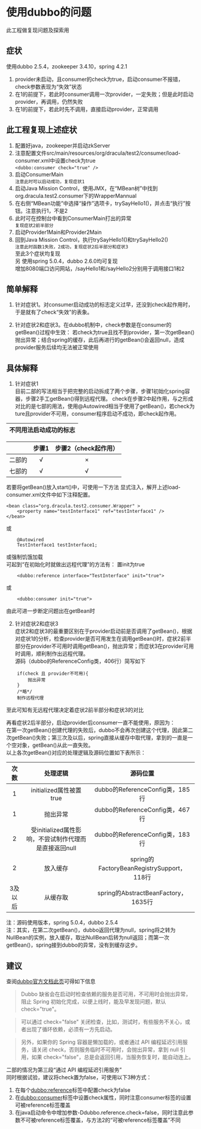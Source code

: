 # 使用dubbo的问题

此工程做复现问题及探索用

## 症状

使用dubbo 2.5.4，zookeeper 3.4.10，spring 4.2.1
1. provider未启动，且consumer的check为true，启动consumer不报错，check参数表现为“失效”状态
1. 在1的前提下，若此时consumer调用一次provider，一定失败；但是此时启动provider，再调用，仍然失败
1. 在1的前提下，若此时先不调用，直接启动provider，正常调用

## 此工程复现上述症状

1. 配置好java，zookeeper并启动zkServer
1. 注意配置文件src/main/resources/org/dracula/test2/consumer/load-consumer.xml中设置check为true  
```<dubbo:consumer check="true" />```
1. 启动ConsumerMain  
```注意此时可以启动成功，复现症状1```
1. 启动Java Mission Control，使用JMX，在“MBean树”中找到org.dracula.test2.consumer下的WrapperMannual
1. 在右侧“MBean功能”中选择“操作”选项卡，trySayHello1()，并点击“执行”按钮。注意执行1，不是2
1. 此时可在控制台中看到ConsumerMain打出的异常  
```复现症状2前半部分```
1. 启动Provider1Main和Provider2Main
1. 回到Java Mission Control，执行trySayHello1()和trySayHello2()  
```注意此时函数1失败，2成功，复现症状2后半部分和症状3```  
至此3个症状均复现  
另
使用spring 5.0.4，dubbo 2.6.0均可复现  
增加8080端口访问网站，/sayHello1和/sayHello2分别用于调用接口1和2


## 简单解释

1. 针对症状1。对consumer启动成功的标志定义过早，还没到check起作用时，于是就有了check“失效”的表象。  

1. 针对症状2和症状3。在dubbo机制中，check参数是在consumer的getBean()过程中生效：
若check为true且找不到provider，第一次getBean()抛出异常；结合spring的缓存，此后再进行的getBean()会返回null，造成provider服务后续均无法被正常使用

## 具体解释

1. 针对症状1  
目前二部的写法相当于把完整的启动拆成了两个步骤，步骤1初始化spring容器，步骤2手工getBean()得到远程代理。
check在步骤2中起作用，与之形成对比的是七部的用法，使用@Autowired相当于使用了getBean()，若check为ture且provider不可用，consumer程序启动不成功，即check起作用。  

|不同用法启动成功的标志|
|:---:|

|     | 步骤1 | 步骤2（check起作用） |
|:---:|:----:|:------------------:|
| 二部的 | √ | × |
| 七部的 | √ | √ |

若要将getBean()放入start()中，可使用一下方法
显式注入，解开上述load-consumer.xml文件中如下注释配置。
```    
<bean class="org.dracula.test2.consumer.Wrapper" >
    <property name="testInterface1" ref="testInterface1" />
</bean>
```
或
```
    @Autowired
    TestInterface1 testInterface1;
```
或强制饥饿加载  
可起到“在初始化时就做出远程代理”的方法有：
置init为true
```
    <dubbo:reference interface="TestInterface" init="true">
```
或
```
    <dubbo:consumer init="true">
```

由此可进一步断定问题出在getBean时

2. 针对症状2和症状3  
症状2和症状3的最重要区别在于provider启动前是否调用了getBean()，根据对症状1的分析，检查provider是否可用发生在调用getBean()时，症状2前半部分在provider不可用时调用getBean()，抛出异常；而症状3在provider可用时调用，顺利制作出远程代理。  
源码（dubbo的ReferenceConfig类，406行）简写如下
```
    if(check 且 provider不可用){
        抛出异常
    }
    /*略*/
    制作远程代理
```
至此可知有无远程代理决定着症状2前半部分和症状3的对比  
  
再看症状2后半部分，启动provider后consumer一直不能使用，原因为：  
在第一次getBean()创建代理的失败后，dubbo不会再次创建这个代理，因此第二次getBean()失败；第三次及以后，spring直接从缓存中取代理，拿到的一直是一个空对象，getBean()从此一直失败。  
以上各次getBean()对应的处理逻辑及源码位置如下表所示：

|次数|处理逻辑|源码位置|
|:---:|:---:|:---:|
|1|initialized属性被置true|dubbo的ReferenceConfig类，185行|
|1|抛出异常|dubbo的ReferenceConfig类，467行|
|2|受initialized属性影响，不尝试制作代理而是直接返回null|dubbo的ReferenceConfig类，183行|
|2|放入缓存|spring的FactoryBeanRegistrySupport，118行|
|3及以后|从缓存取|spring的AbstractBeanFactory，1635行|

注：源码使用版本，spring 5.0.4，dubbo 2.5.4  
注：其实，在第二次getBean()，dubbo返回代理为null，spring将之转为NullBean的实例，放入缓存，取出NullBean后转为null返回；而第一次getBean()，spring接到dubbo的异常，没有到缓存这步。


## 建议

查阅[dubbo官方文档此页](http://dubbo.apache.org/#!/docs/user/demos/preflight-check.md?lang=zh-cn)可得如下信息
>Dubbo 缺省会在启动时检查依赖的服务是否可用，不可用时会抛出异常，阻止 Spring 初始化完成，以便上线时，能及早发现问题，默认 check="true"。

>可以通过 check="false" 关闭检查，比如，测试时，有些服务不关心，或者出现了循环依赖，必须有一方先启动。

>另外，如果你的 Spring 容器是懒加载的，或者通过 API 编程延迟引用服务，请关闭 check，否则服务临时不可用时，会抛出异常，拿到 null 引用，如果 check="false"，总是会返回引用，当服务恢复时，能自动连上。

二部的情况为第三段“通过 API 编程延迟引用服务”  
同时根据试验，建议将check置为false，可使用以下3种方式：
1. 在每个<dubbo:reference>标签中配置check为false
1. 在<dubbo:consumer>标签中设置check属性，同时注意consumer标签的设置可被reference标签覆盖
1. 在java启动命令中增加参数-Ddubbo.reference.check=false，同时注意此参数不可被reference标签覆盖，与方法2的“可被reference标签覆盖”不同